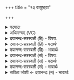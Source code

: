 +++
title = "१३ वायुष्ट्वा"

+++
<details><summary>पदपाठः</summary>

वा॒युः। त्वा॒। प॒च॒तैः। अ॒व॒तु॒। असि॑तग्रीव॒ इत्यसि॑तऽग्रीवः। छागैः॑। न्य॒ग्रोधः॑। च॒म॒सैः। श॒ल्म॒लिः। वृद्ध्या॑। ए॒षः। स्यः। रा॒थ्यः। वृषा॑। प॒ड्भिरिति॑ प॒ड्ऽभिः। च॒तुर्भि॒रिति॑ च॒तुःभिः॑। आ। इत्। अ॒ग॒न्। ब्र॒ह्मा। अकृ॑ष्णः। च॒। नः॒। अ॒व॒तु॒। नमः॑। अ॒ग्नये॑। १३।
</details>

<details><summary>अधिमन्त्रम् (VC)</summary>

- ब्रह्मादयो देवताः
- प्रजापतिर्ऋषिः
- भुरिगतिजगती
- निषादः
</details>

<details><summary>दयानन्द-सरस्वती (हि) - विषयः</summary>

अब विद्वानों को मनुष्य कहाँ युक्त करने चाहियें, इस विषय को अगले मन्त्र में कहा है ॥
</details>

<details><summary>दयानन्द-सरस्वती (हि) - पदार्थः</summary>

पदार्थान्वयभाषाः -  हे विद्यार्थी जन ! (पचतैः) अच्छे प्रकार पाकों से (वायुः) स्थूल कार्यरूप पवन (छागैः) काटने की क्रियाओं से (असितग्रीवः) काली चोटियोंवाला अग्नि और (चमसैः) मेघों से (न्यग्रोधः) वट वृक्ष (वृद्ध्या) उन्नति के साथ (शल्मलिः) सेंबर वृक्ष (त्वा) तुझ को (अवतु) पाले, जो (एषः) यह (राथ्यः) सड़कों में चलने में कुशल और (वृषा) सुखों की वर्षा करने हारा है (स्यः) वह (चतुर्भिः, पड्भिः, इत्) जिन से गमन करता है, उन चारों पगों से तुझ को (आऽगन्) प्राप्त हो (च) तथा जो (अकृष्णः) अविद्यारूप अन्धकार से पृथक् (ब्रह्मा) चार वेदों को जानने हारा उत्तम विद्वान् (नः) हम लोगों को सब गुणों में (अवतु) पहुँचावे। उस (अग्नये) विद्या से प्रकाशमान चारों वेदों को पढ़े हुए विद्वान् के लिये (नमः) अन्न देना चाहिये ॥१३ ॥
</details>

<details><summary>दयानन्द-सरस्वती (हि) - भावार्थः</summary>

भावार्थभाषाः -  हे मनुष्यो ! पवन, श्वास आदि के चलाने, आग अन्न आदि के पकाने, सूर्यमण्डल, वर्षा, वृक्ष फल आदि, घोड़े आदि गमन और विद्वान् शिक्षा से तुम्हारी रक्षा करते हैं, उनको तुम जानो और विद्वानों का सत्कार करो ॥१३ ॥
</details>

<details><summary>दयानन्द-सरस्वती (सं) - विषयः</summary>

अथ विद्वद्भिर्मनुष्याः क्व योजनीया इत्याह ॥
</details>

<details><summary>दयानन्द-सरस्वती (सं) - पदार्थः</summary>

पदार्थान्वयभाषाः -  हे विद्यार्थिन् ! पचतैर्वायुश्छागैरसितग्रीवश्चमसैर्न्यग्रोधो वृद्ध्या शल्मलिस्त्वावतु। य एष राथ्यो वृषा स्य चतुर्भिः पड्भिरित्त्वाऽगन् योऽकृष्णो ब्रह्मा च नोऽस्मानवतु, तस्मा अग्नये विद्यया प्रकाशमानाय नमो देयम् ॥१३ ॥
</details>

<details><summary>दयानन्द-सरस्वती (सं) - भावार्थः</summary>

भावार्थभाषाः -  हे मनुष्याः ! वायुः प्राणेनाग्निः पाचनेन सूर्यो वृष्ट्या वृक्षाः फलादिभिरश्वादयो गत्या विद्वांसः शिक्षया युष्मान् रक्षन्ति तान् यूयं विजानीत विदुषस्सत्कुरुत च ॥१३ ॥
</details>

<details><summary>सविता जोशी ← दयानन्दः (म) - भावार्थः</summary>

भावार्थभाषाः -  हे माणसांनो ! वायू श्वासाने, अग्नी अन्न शिजविण्याने, सूर्यमंडळ वृष्टीने, वृक्षे, फळे इत्यादीने व घोडे येण्या-जाण्याने, तसेच विद्वान शिक्षणाने तुमचे रक्षण करतात. त्यांना तुम्ही जाणा व विद्वानांचा सत्कार करा.
</details>